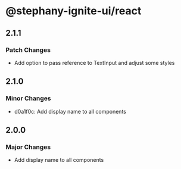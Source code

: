 # @stephany-ignite-ui/react

## 2.1.1

### Patch Changes

- Add option to pass reference to TextInput and adjust some styles

## 2.1.0

### Minor Changes

- d0a1f0c: Add display name to all components

## 2.0.0

### Major Changes

- Add display name to all components
